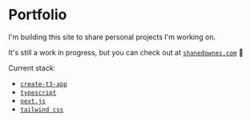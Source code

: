# Portfolio

I'm building this site to share personal projects I'm working on.

It's still a work in progress, but you can check out at [`shanedownes.com`](https://shanedownes.com) 🚧

Current stack:

- [`create-t3-app`](https://create.t3.gg/)
- [`typescript`](https://www.typescriptlang.org/)
- [`next.js`](https://nextjs.org)
- [`tailwind css`](https://tailwindcss.com)

